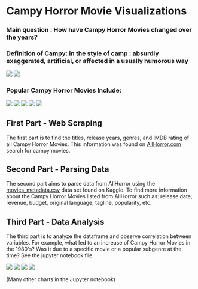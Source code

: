 # Campy Horror Movie Visualizations 
### Main question : How have Campy Horror Movies changed over the years?
### Definition of Campy: in the style of camp : absurdly exaggerated, artificial, or affected in a usually humorous way

![](https://github.com/chluczywek/true-philosopher/blob/master/Images/small.gif)
![](https://github.com/chluczywek/true-philosopher/blob/master/Images/option.gif)

### Popular Campy Horror Movies Include:
![](https://github.com/chluczywek/true-philosopher/blob/master/Images/evil_dead_1_poster_01%20(4).jpg)
![](https://github.com/chluczywek/true-philosopher/blob/master/Images/evil_dead_2%20(3).jpg) 
![](https://github.com/chluczywek/true-philosopher/blob/master/Images/51t2-nBruYL._SY450_.jpg)
![](https://github.com/chluczywek/true-philosopher/blob/master/Images/dead_alive.jpg)
![](https://github.com/chluczywek/true-philosopher/blob/master/Images/killer_clown.jpg)
## First Part - Web Scraping
The first part is to find the titles, release years, genres, and IMDB rating of all Campy Horror Movies. This information was found on [AllHorror.com](https://www.allhorror.com/subgenre/campy?order=release_date&order_dir=asc) search for campy movies. 
## Second Part - Parsing Data
The second part aims to parse data from AllHorror using the [movies_metadata.csv](https://www.kaggle.com/rounakbanik/the-movies-dataset#movies_metadata.csv) data set found on Kaggle. To find more information about the Campy Horror Movies listed from AllHorror such as: release date, revenue, budget, original language, tagline, popularity, etc.   
## Third Part - Data Analysis
The third part is to analyze the dataframe and observe correlation between variables. For example, what led to an increase of Campy Horror Movies in the 1980's? Was it due to a specific movie or a popular subgenre at the time?  See the jupyter notebook file.

![](https://github.com/chluczywek/true-philosopher/blob/master/Images/peace.png)
![](https://github.com/chluczywek/true-philosopher/blob/master/Images/most%20common.png)
![](https://github.com/chluczywek/true-philosopher/blob/master/Images/broke.png)
![](https://github.com/chluczywek/true-philosopher/blob/master/Images/blue.png)

(Many other charts in the Jupyter notebook)
